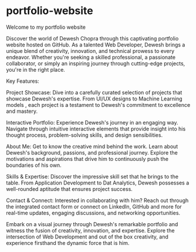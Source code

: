 # portfolio-website
Welcome to my portfolio website

Discover the world of Dewesh Chopra through this captivating portfolio website hosted on GitHub. As a talented Web Developer, Dewesh brings a unique blend of creativity, innovation, and technical prowess to every endeavor. Whether you're seeking a skilled professional, a passionate collaborator, or simply an inspiring journey through cutting-edge projects, you're in the right place.

Key Features:

Project Showcase: Dive into a carefully curated selection of projects that showcase Dewesh's expertise. From UI/UX designs to Machine Learning models , each project is a testament to Dewesh's commitment to excellence and mastery.

Interactive Portfolio: Experience Dewesh's journey in an engaging way. Navigate through intuitive interactive elements that provide insight into his thought process, problem-solving skills, and design sensibilities.

About Me: Get to know the creative mind behind the work. Learn about Dewesh's background, passions, and professional journey. Explore the motivations and aspirations that drive him to continuously push the boundaries of his own.

Skills & Expertise: Discover the impressive skill set that he brings to the table. From Application Development to Dat Analytics, Dewesh possesses a well-rounded aptitude that ensures project success.

Contact & Connect: Interested in collaborating with him? Reach out through the integrated contact form or connect on LinkedIn, GitHub and more for real-time updates, engaging discussions, and networking opportunities.

Embark on a visual journey through Dewesh's remarkable portfolio and witness the fusion of creativity, innovation, and expertise. Explore the intersection of Web Development and out of the box creativity, and experience firsthand the dynamic force that is him.
